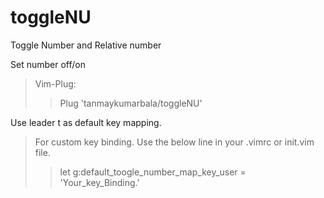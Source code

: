 # toggleNU
Toggle Number and Relative number

Set number off/on

> Vim-Plug:
>> Plug 'tanmaykumarbala/toggleNU'


Use leader t as default key mapping.

> For custom key binding. Use the below line in your .vimrc or init.vim file.
>> let g:default_toogle_number_map_key_user = 'Your_key_Binding.'

